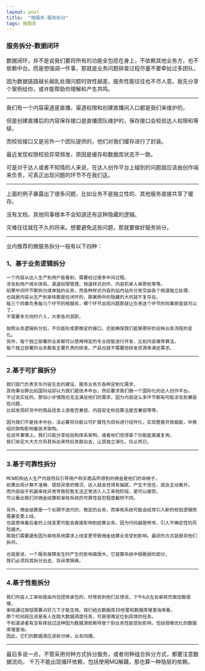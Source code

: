 ```yaml
---
layout: post
title:  "微服务-服务拆分"
tags: 微服务
---
```


### 服务拆分-数据闭环

数据闭环，并不是说我们要将所有的功能全包揽在身上，不依赖其他业务方，也不依赖中台。而是想强调一件事，那就是业务问题排查过程尽量不要牵扯过多团队，

因为数据链路越长越乱处理问题时效性越差，服务性能往往也不尽人意。我先分享个案例给你，或许能帮助你理解和产生共鸣。

---

我们有一个内容渠道是直播，渠道权限和创建直播间入口都是我们来维护的，

但是创建直播后的内容保存接口是直播团队维护的，保存接口会校验达人权限和等级，

而校验接口又是另外一个团队提供的，他们对我们缓存进行了封装。

最近发现权限校验异常频发，原因是缓存和数据库状态不一致。

可是对于达人或者不知情的人来说，在达人创作平台上碰到的问题就应该由创作端来负责，可真正出现问题的环节不在我们这。

---

上面的例子暴露出了很多问题，比如业务不是独立性的、其他服务直接共享了缓存。

没有文档，其他同事根本不会知道还有这种隐藏的逻辑。

灾难往往就在不久的将来。想要避免这些问题，那就要做好服务拆分。

---

业内推荐的微服务拆分一般有以下四种：

### 1、基于业务逻辑拆分

    一个内容从达人生产到用户能看到，需要经过很多中间过程。
    涉及到用户成长体系、渠道权限管理、频道样式创作、内容机审人审质检等等。
    如果中间环节都拆分成单独的业务，而各种样式内容的站内站外分发交由各个频道独立处理，
    也就是内容从生产到审核都是在闭环的，那案例中的隐藏的大坑就不复存在。
    每三个同事负责每几个环节的微服务，哪个环节出现问题那就让负责这个环节的同事排查就可以了，
    不需要多方同时介入，大家各司其职。
    
    按照业务逻辑拆分后，不仅能形成更稳定的接口，还能确保我们能够更好的反映业务流程的变化。
    另外，每个独立部署的业务都可以使用特定的专业技能进行开发，比如内容推荐算法。
    每个独立部署的业务都有主要负责的研发，产品也就不需要抢研发资源来满足需求。

---

### 2.基于可扩展拆分
    
    我们部门负责京东内容生态的建设，服务业务方各种定制化需求，
    其他事业群比如国际站却以为我们是技术中台，然后要求我们做一个国际化的达人创作平台。
    不过说实在的，那怕小步慢跑也无法满足他们的需求，因为内容这么多环节都有可能涉及到兼容性问题，
    比如发现好货中的商品信息上游是否兼容、内容安全校验算法是否兼容等等。
    
    因为我们不是技术中台，没必要将功能以可扩展性为目标进行组件化，实现整套开放赋能，毕竟组织架构影响着技术架构。
    在这件事情上，我们只能分享经验和体系架构，或者他们觉得某个功能能直接复用，
    我们肯定大大方方将其拆出来然后贡献出去，让其独立演化，仅止而已。

---

### 3.基于可靠性拆分

    MCN机构达人生产内容然后引导用户购买商品所得到的佣金是他们的命根子，
    如果出现计算不准确、提现异常的情况，达人就会觉得有猫腻，产生不信任，就会主动离开。
    而内容由于机器审核异常导致短暂无法正常进入人工审核阶段，是可以接受。
    可以看出我们对佣金结算和审核系统的可靠性容忍程度截然不同。
    
    另外，佣金结算是一个长期不迭代的、稳定的业务，而审核系统可能会经常引入新的校验逻辑而需要变更上线，
    也就意味着后者的上线变更可能会直接影响到结算业务。因为代码越是修改，引入不确定性的风险越大。
    那我们需要避免因为审核系统需求上线变更导致佣金结算业务受到影响。最好的方式就是将他们拆开。
    
    也就是说，一个服务故障发生时产生的影响面很大，它就算系统中很脆弱的部分，
    我们必须将其拆分出去，将异常隔离。

---

### 4.基于性能拆分

    我们内容人工审核是由外包团体承包的，时常收到他们反馈说，下午6点左右审核页面加载很慢，
    审核通过按钮需要点好几下才能生效。我们结合数据库IO告警和数据库慢查询来看，
    那个时间段应该是有人在跑大数据调度任务，可是很难定位到具体的任务。
    不知道读者有没有体验过这种因为数据源依赖导致个别业务性能受到影响，包括很难优化的数据库慢查询。
    因此，它们的数据源应该拆分掉，业务同理。
    

---


最后多说一点，不管采用何种方式拆分服务，或者何种组合拆分方式，都要注意数据流向，
千万不能出现循环依赖，包括使用MQ解藕，那也算一种隐层的依赖。